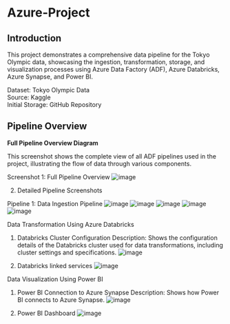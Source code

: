 # Azure-Project

## Introduction
This project demonstrates a comprehensive data pipeline for the Tokyo Olympic data, showcasing the ingestion, transformation, storage, and visualization processes using Azure Data Factory (ADF), Azure Databricks, Azure Synapse, and Power BI.

Dataset: Tokyo Olympic Data  
Source: Kaggle  
Initial Storage: GitHub Repository  

## Pipeline Overview
**Full Pipeline Overview Diagram**

This screenshot shows the complete view of all ADF pipelines used in the project, illustrating the flow of data through various components.

Screenshot 1: Full Pipeline Overview
![image](https://github.com/user-attachments/assets/651f8923-3988-4173-9eea-fcca22dcaeff)


2. Detailed Pipeline Screenshots

Pipeline 1: Data Ingestion Pipeline
![image](https://github.com/user-attachments/assets/63ac2cae-7232-4ccd-995c-30862a2ad8d1)
![image](https://github.com/user-attachments/assets/cde64bd3-8ef6-420e-8767-cebb7c2bb4f1)
![image](https://github.com/user-attachments/assets/7d3d177a-abb9-4e0d-8d6e-c8686926aef3)
![image](https://github.com/user-attachments/assets/cdf0daa6-7a3f-41a4-8131-dad7134811ff)
![image](https://github.com/user-attachments/assets/981137b7-a0b7-4b41-aa5a-b890762e5f25)

Data Transformation Using Azure Databricks

1. Databricks Cluster Configuration
Description: Shows the configuration details of the Databricks cluster used for data transformations, including cluster settings and specifications.
![image](https://github.com/user-attachments/assets/fa5e7261-b471-40c4-a53c-82af90ce657b)

2. Databricks linked services
![image](https://github.com/user-attachments/assets/a1c6eefb-df65-41c4-8bfe-798f82de1587)


Data Visualization Using Power BI
1. Power BI Connection to Azure Synapse
Description: Shows how Power BI connects to Azure Synapse.
![image](https://github.com/user-attachments/assets/7facd1e7-b0f1-4204-b07a-95a79b165459)


3. Power BI Dashboard
![image](https://github.com/user-attachments/assets/86681eaa-0208-4435-8be2-43f2cb8a38d4)

